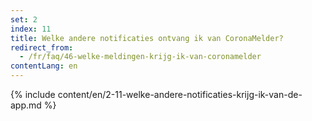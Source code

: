 ```yaml
---
set: 2
index: 11
title: Welke andere notificaties ontvang ik van CoronaMelder? 
redirect_from: 
  - /fr/faq/46-welke-meldingen-krijg-ik-van-coronamelder
contentLang: en
---
```

{% include content/en/2-11-welke-andere-notificaties-krijg-ik-van-de-app.md %}
